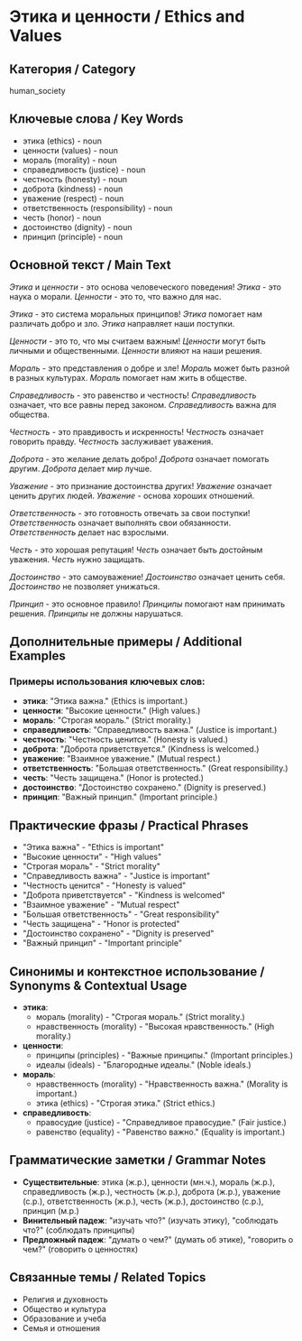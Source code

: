 # Этика и ценности / Ethics and Values

## Категория / Category
human_society


## Ключевые слова / Key Words
- этика (ethics) - noun
- ценности (values) - noun
- мораль (morality) - noun
- справедливость (justice) - noun
- честность (honesty) - noun
- доброта (kindness) - noun
- уважение (respect) - noun
- ответственность (responsibility) - noun
- честь (honor) - noun
- достоинство (dignity) - noun
- принцип (principle) - noun

## Основной текст / Main Text

*Этика* и *ценности* - это основа человеческого поведения! *Этика* - это наука о морали. *Ценности* - это то, что важно для нас.

*Этика* - это система моральных принципов! *Этика* помогает нам различать добро и зло. *Этика* направляет наши поступки.

*Ценности* - это то, что мы считаем важным! *Ценности* могут быть личными и общественными. *Ценности* влияют на наши решения.

*Мораль* - это представления о добре и зле! *Мораль* может быть разной в разных культурах. *Мораль* помогает нам жить в обществе.

*Справедливость* - это равенство и честность! *Справедливость* означает, что все равны перед законом. *Справедливость* важна для общества.

*Честность* - это правдивость и искренность! *Честность* означает говорить правду. *Честность* заслуживает уважения.

*Доброта* - это желание делать добро! *Доброта* означает помогать другим. *Доброта* делает мир лучше.

*Уважение* - это признание достоинства других! *Уважение* означает ценить других людей. *Уважение* - основа хороших отношений.

*Ответственность* - это готовность отвечать за свои поступки! *Ответственность* означает выполнять свои обязанности. *Ответственность* делает нас взрослыми.

*Честь* - это хорошая репутация! *Честь* означает быть достойным уважения. *Честь* нужно защищать.

*Достоинство* - это самоуважение! *Достоинство* означает ценить себя. *Достоинство* не позволяет унижаться.

*Принцип* - это основное правило! *Принципы* помогают нам принимать решения. *Принципы* не должны нарушаться.

## Дополнительные примеры / Additional Examples

### Примеры использования ключевых слов:
- **этика**: "Этика важна." (Ethics is important.)
- **ценности**: "Высокие ценности." (High values.)
- **мораль**: "Строгая мораль." (Strict morality.)
- **справедливость**: "Справедливость важна." (Justice is important.)
- **честность**: "Честность ценится." (Honesty is valued.)
- **доброта**: "Доброта приветствуется." (Kindness is welcomed.)
- **уважение**: "Взаимное уважение." (Mutual respect.)
- **ответственность**: "Большая ответственность." (Great responsibility.)
- **честь**: "Честь защищена." (Honor is protected.)
- **достоинство**: "Достоинство сохранено." (Dignity is preserved.)
- **принцип**: "Важный принцип." (Important principle.)

## Практические фразы / Practical Phrases

- "Этика важна" - "Ethics is important"
- "Высокие ценности" - "High values"
- "Строгая мораль" - "Strict morality"
- "Справедливость важна" - "Justice is important"
- "Честность ценится" - "Honesty is valued"
- "Доброта приветствуется" - "Kindness is welcomed"
- "Взаимное уважение" - "Mutual respect"
- "Большая ответственность" - "Great responsibility"
- "Честь защищена" - "Honor is protected"
- "Достоинство сохранено" - "Dignity is preserved"
- "Важный принцип" - "Important principle"

## Синонимы и контекстное использование / Synonyms & Contextual Usage

- **этика**: 
  - мораль (morality) - "Строгая мораль." (Strict morality.)
  - нравственность (morality) - "Высокая нравственность." (High morality.)
- **ценности**: 
  - принципы (principles) - "Важные принципы." (Important principles.)
  - идеалы (ideals) - "Благородные идеалы." (Noble ideals.)
- **мораль**: 
  - нравственность (morality) - "Нравственность важна." (Morality is important.)
  - этика (ethics) - "Строгая этика." (Strict ethics.)
- **справедливость**: 
  - правосудие (justice) - "Справедливое правосудие." (Fair justice.)
  - равенство (equality) - "Равенство важно." (Equality is important.)

## Грамматические заметки / Grammar Notes

- **Существительные**: этика (ж.р.), ценности (мн.ч.), мораль (ж.р.), справедливость (ж.р.), честность (ж.р.), доброта (ж.р.), уважение (с.р.), ответственность (ж.р.), честь (ж.р.), достоинство (с.р.), принцип (м.р.)
- **Винительный падеж**: "изучать что?" (изучать этику), "соблюдать что?" (соблюдать принципы)
- **Предложный падеж**: "думать о чем?" (думать об этике), "говорить о чем?" (говорить о ценностях)

## Связанные темы / Related Topics

- Религия и духовность
- Общество и культура
- Образование и учеба
- Семья и отношения
